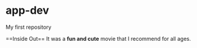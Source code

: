 # app-dev
My first repository

==Inside Out==
It was a **fun and cute** movie that I recommend for all ages.
